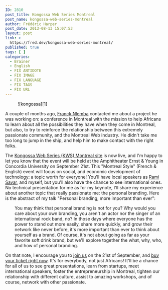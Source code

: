 ```yaml
---
ID: 2810
post_title: Kongossa Web Series Montreal
post_name: kongossa-web-series-montreal
author: Frédéric Harper
post_date: 2013-08-13 15:07:53
layout: post
link: >
  https://fred.dev/kongossa-web-series-montreal/
published: true
tags: [ ]
categories:
  - Brainer
  - English
  - FIX ANTIDOTE
  - FIX IMAGE
  - FIX LANGUAGE
  - FIX TAGS
  - FIX URL
---
```

<figure>![kongossa][1]</figure>
A couple of months ago, <a href="https://www.francknlemba.com/" target="_blank" rel="noopener noreferrer">Franck Nlemba</a> contacted me about a project he was working on: a conference in Montreal with the mission to help Africans to learn about all the possibilities they have when they come in Montreal, but also, to try to reinforce the relationship between this extremely passionate community, and the Montreal Web industry. He didn't take me too long to jump in the ship, and help him to make contact with the right folks.

The <a href="https://www.kws-forum.org/?lang=en" target="_blank" rel="noopener noreferrer">Kongossa Web Series (KWS) Montreal site</a> is now live, and I'm happy to let you know that the event will be held at the Amphitheater Ernst & Young in Concordia University on September 21st. This "Montreal Style" (French & English) event will focus on social, and economic development of technology: a topic worth for everyone! You'll have local speakers as <a href="https://ramisayar.com/" target="_blank" rel="noopener noreferrer">Rami Sayar</a>, and myself, but you'll also have the chance to see international ones. No technical presentation for me as for my keynote, I'll share my experience about another topic that really passionate me: the personal branding. Here is the abstract of my talk "Personal branding, more important than ever":

<p style="padding-left:30px">
  You may think that personal branding is not for you? Why would you care about your own branding, you aren't an actor nor the singer of an international rock band, no? In those days where everyone has the power to stand out more easily, share more quickly, and grow their network like never before, it's more important than ever to think about yourself as a brand. Of course, it's not about going as far as your favorite soft drink brand, but we'll explore together the what, why, who, and how of personal branding.
</p>

On that note, I encourage you to <a href="https://kws-montreal.eventbrite.ca/" target="_blank" rel="noopener noreferrer">join us</a> on the 21st of September, and <a href="https://kws-montreal.eventbrite.ca/" target="_blank" rel="noopener noreferrer">buy your ticket right now</a>. It's for everybody, not just Africans! It'll be a chance for all of us to see great presentations, learn from startups, meet international speakers, foster the entrepreneurship in Montreal, tighten our relationship with different culture, assist to amazing workshops, and of course, network with other passionate.

 [1]: http://fred.dev/wp-content/uploads/2013/08/kongossa.png